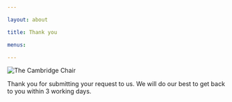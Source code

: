 ```yaml
---

layout: about

title: Thank you

menus: 

---
```



![The Cambridge Chair](http://images.quru.com/image?src=kwf/PrinceGeorgesChair/KWF+Prince+Georges+Chair+Katie+Crouching+with+JJ.jpg&width=740)

Thank you for submitting your request to us. We will do our best to get back to you within 3 working days.

